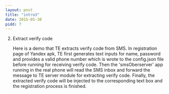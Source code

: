 ```yaml
---
layout: post
title: "intro3"
date: 2015-05-30
pidd: 7
---
```

2. Extract verify code
    
    Here is a demo that TE extracts verify code from SMS. In registration page of Yandex apk, TE first generates text inputs for name, password and provides a valid phone number which is wrote to the config.json file before running for receiving verify code. Then the 'smsOberserver' app running in the real phone will read the SMS inbox and forward the message to TE server module for extracting verify code. Finally, the extracted verify code will be injected to the corresponding text box and the registration process is finished. 